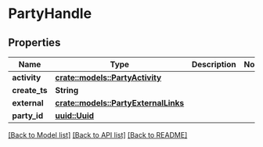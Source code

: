 # PartyHandle

## Properties

Name | Type | Description | Notes
------------ | ------------- | ------------- | -------------
**activity** | [**crate::models::PartyActivity**](PartyActivity.md) |  | 
**create_ts** | **String** |  | 
**external** | [**crate::models::PartyExternalLinks**](PartyExternalLinks.md) |  | 
**party_id** | [**uuid::Uuid**](uuid::Uuid.md) |  | 

[[Back to Model list]](../README.md#documentation-for-models) [[Back to API list]](../README.md#documentation-for-api-endpoints) [[Back to README]](../README.md)


